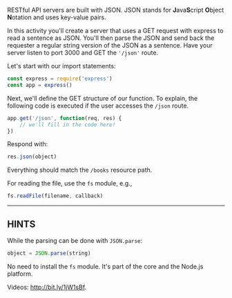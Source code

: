 <!--title={JSON ME}-->

RESTful API servers are built with JSON. JSON stands for **J**ava**S**cript **O**bject **N**otation and uses key-value pairs. 



In this activity you'll create a server that uses a GET request with express to read a sentence as JSON. You'll then parse the JSON and send back the requester a regular string version of the JSON as a sentence. Have your server listen to port 3000 and GET the `'/json'` route.



Let's start with our import statements:

```js
const express = require('express')
const app = express()
```

Next, we'll define the GET structure of our function. To explain, the following code is executed if the user accesses the `/json` route. 

```js
app.get('/json', function(req, res) { 
	// we'll fill in the code here!
})
```







Respond with:

```js
res.json(object)
```

Everything should match the `/books` resource path.


For reading the file, use the `fs` module, e.g.,

```js
fs.readFile(filename, callback)
```

-----------------------------

## HINTS

While the parsing can be done with `JSON.parse`:

```js
object = JSON.parse(string)
```

No need to install the `fs` module. It's part of the core and the Node.js platform.


Videos: http://bit.ly/1jW1sBf.
